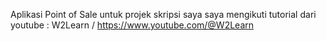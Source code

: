 Aplikasi Point of Sale untuk projek skripsi saya
saya mengikuti tutorial dari youtube : W2Learn / https://www.youtube.com/@W2Learn
